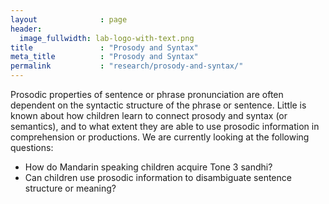 ```yaml
---
layout              : page
header:
  image_fullwidth: lab-logo-with-text.png
title               : "Prosody and Syntax"
meta_title          : "Prosody and Syntax"
permalink           : "research/prosody-and-syntax/"
---
```


Prosodic properties of sentence or phrase pronunciation are often dependent on the syntactic structure of the phrase or sentence. Little is known about how children learn to connect prosody and syntax (or semantics), and to what extent they are able to use prosodic information in comprehension or productions.   We are currently looking at the following questions:

-   How do Mandarin speaking children acquire Tone 3 sandhi?
-   Can children use prosodic information to disambiguate sentence structure or meaning?
